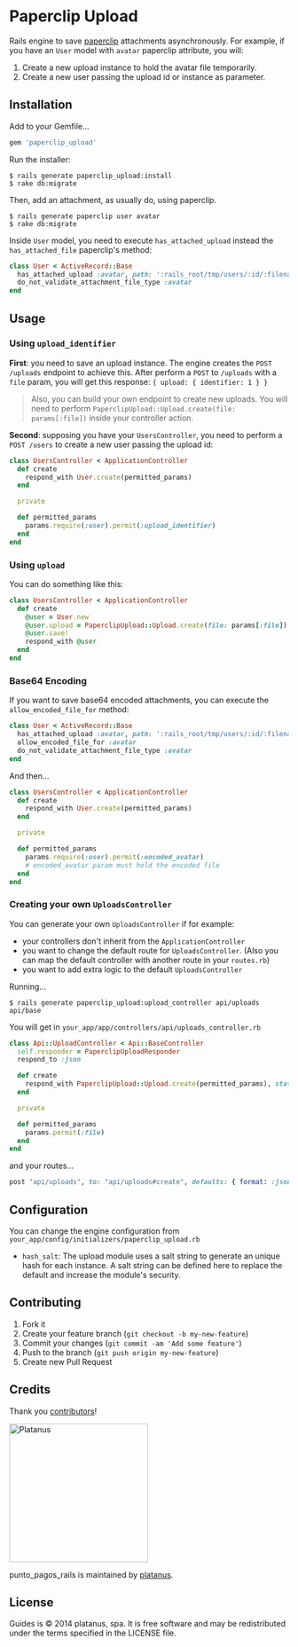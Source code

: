 # Paperclip Upload

Rails engine to save [paperclip](https://github.com/thoughtbot/paperclip) attachments asynchronously. For example, if you have an `User` model with `avatar` paperclip attribute, you will:

1. Create a new upload instance to hold the avatar file temporarily.
1. Create a new user passing the upload id or instance as parameter.

## Installation

Add to your Gemfile...

```ruby
gem 'paperclip_upload'
```

Run the installer:

```shell
$ rails generate paperclip_upload:install
$ rake db:migrate
```

Then, add an attachment, as usually do, using paperclip.

```shell
$ rails generate paperclip user avatar
$ rake db:migrate
```

Inside `User` model, you need to execute `has_attached_upload` instead the `has_attached_file` paperclip's method:

```ruby
class User < ActiveRecord::Base
  has_attached_upload :avatar, path: ':rails_root/tmp/users/:id/:filename'
  do_not_validate_attachment_file_type :avatar
end
```

## Usage

### Using `upload_identifier`

**First**: you need to save an upload instance.
The engine creates the `POST /uploads` endpoint to achieve this.
After perform a `POST` to `/uploads` with a `file` param, you will get this response: `{ upload: { identifier: 1 } }`

> Also, you can build your own endpoint to create new uploads. You will need to perform `PaperclipUpload::Upload.create(file: params[:file])` inside your controller action.

**Second**: supposing you have your `UsersController`, you need to perform a `POST /users` to create a new user passing the upload id:

```ruby
class UsersController < ApplicationController
  def create
    respond_with User.create(permitted_params)
  end

  private

  def permitted_params
    params.require(:user).permit(:upload_identifier)
  end
end
```

### Using `upload`

You can do something like this:

```ruby
class UsersController < ApplicationController
  def create
    @user = User.new
    @user.upload = PaperclipUpload::Upload.create(file: params[:file])
    @user.save!
    respond_with @user
  end
end
```

### Base64 Encoding

If you want to save base64 encoded attachments, you can execute the `allow_encoded_file_for` method:

```ruby
class User < ActiveRecord::Base
  has_attached_upload :avatar, path: ':rails_root/tmp/users/:id/:filename'
  allow_encoded_file_for :avatar
  do_not_validate_attachment_file_type :avatar
end
```

And then...

```ruby
class UsersController < ApplicationController
  def create
    respond_with User.create(permitted_params)
  end

  private

  def permitted_params
    params.require(:user).permit(:encoded_avatar)
    # encoded_avatar param must hold the encoded file
  end
end
```

### Creating your own `UploadsController`

You can generate your own `UploadsController` if for example:

* your controllers don't inherit from the `ApplicationController`
* you want to change the default route for `UploadsController`. (Also you can map the default controller with another route in your `routes.rb`)
* you want to add extra logic to the default `UploadsController`

Running...

```shell
$ rails generate paperclip_upload:upload_controller api/uploads api/base
```

You will get in `your_app/app/controllers/api/uploads_controller.rb`

```ruby
class Api::UploadController < Api::BaseController
  self.responder = PaperclipUploadResponder
  respond_to :json

  def create
    respond_with PaperclipUpload::Upload.create(permitted_params), status: :created
  end

  private

  def permitted_params
    params.permit(:file)
  end
end
```

and your routes...

```ruby
post "api/uploads", to: "api/uploads#create", defaults: { format: :json }
```

## Configuration

You can change the engine configuration from `your_app/config/initializers/paperclip_upload.rb`

* `hash_salt`: The upload module uses a salt string to generate an unique hash for each instance. A salt string can be defined here to replace the default and increase the module's security.

## Contributing

1. Fork it
2. Create your feature branch (`git checkout -b my-new-feature`)
3. Commit your changes (`git commit -am 'Add some feature'`)
4. Push to the branch (`git push origin my-new-feature`)
5. Create new Pull Request

## Credits

Thank you [contributors](https://github.com/platanus/punto_pagos_rails/graphs/contributors)!

<img src="http://platan.us/gravatar_with_text.png" alt="Platanus" width="250"/>

punto_pagos_rails is maintained by [platanus](http://platan.us).

## License

Guides is © 2014 platanus, spa. It is free software and may be redistributed under the terms specified in the LICENSE file.
